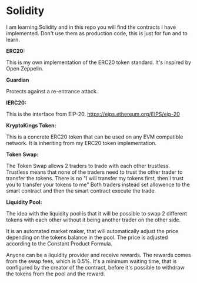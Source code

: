 # Solidity

I am learning Solidity and in this repo you will find the contracts I have implemented. 
Don't use them as production code, this is just for fun and to learn.


<b>ERC20:</b>

This is my own implementation of the ERC20 token standard. 
It's inspired by Open Zeppelin.


<b>Guardian</b>

Protects against a re-entrance attack.


<b>IERC20:</b>

This is the interface from EIP-20.
https://eips.ethereum.org/EIPS/eip-20


<b>KryptoKings Token:</b>

This is a concrete ERC20 token that can be used on any EVM compatible network. 
It is inheriting from my ERC20 token implementation. 

<b>Token Swap:</b>

The Token Swap allows 2 traders to trade with each other trustless.
Trustless means that none of the traders need to trust the other trader to transfer the tokens.
There is no "I will transfer my tokens first, then I trust you to transfer your tokens to me"
Both traders instead set allowence to the smart contract and then the smart contract execute the trade.

<b>Liquidity Pool:</b>

The idea with the liquidity pool is that it will be possible to swap 2 different tokens with each other without it being another trader on the other side.

It is an automated market maker, that will automatically adjust the price depending on the tokens balance in the pool.
The price is adjusted according to the Constant Product Formula.

Anyone can be a liquidity provider and receive rewards. 
The rewards comes from the swap fees, which is 0.5%.
It's a minimum waiting time, that is configured by the creator of the contract, before it's possible to withdraw the tokens from the pool and the reward.
